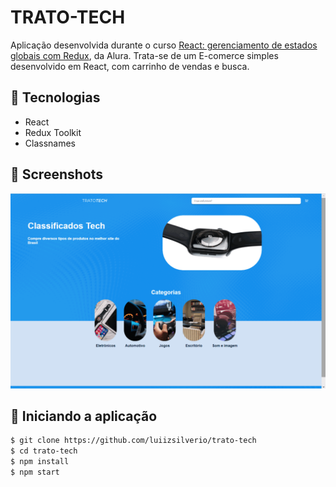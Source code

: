 # TRATO-TECH

Aplicação desenvolvida durante o curso [React: gerenciamento de estados globais com Redux](https://cursos.alura.com.br/course/react-gerenciamento-estados-globais-redux), da Alura.
Trata-se de um E-comerce simples desenvolvido em React, com carrinho de vendas e busca.
<br/>

## 🚀 Tecnologias

- React
- Redux Toolkit
- Classnames

## :camera_flash: Screenshots
![](https://github.com/luiizsilverio/trato-tech/blob/master/src/assets/trato.gif)


## :car: Iniciando a aplicação
```bash
$ git clone https://github.com/luiizsilverio/trato-tech
$ cd trato-tech
$ npm install
$ npm start
```
